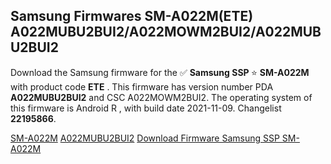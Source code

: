 <h2>Samsung Firmwares SM-A022M(ETE) A022MUBU2BUI2/A022MOWM2BUI2/A022MUBU2BUI2</h2>
Download the Samsung firmware for the ✅ <strong>Samsung SSP </strong> ⭐ <strong>SM-A022M</strong> with product code <strong>ETE</strong> . This firmware has version number PDA <strong>A022MUBU2BUI2</strong> and CSC A022MOWM2BUI2. The operating system of this firmware is Android R , with build date 2021-11-09. Changelist <strong>22195866</strong>.


[SM-A022M](https://samfirm.shop/samsung/model/SM-A022M)
[A022MUBU2BUI2](https://samfirm.shop/samsung/pda/A022MUBU2BUI2)
[Download Firmware Samsung SSP SM-A022M](https://samfirm.shop/samsung/firmware/472752)
